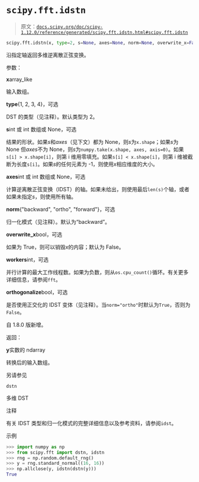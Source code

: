 # `scipy.fft.idstn`

> 原文：[`docs.scipy.org/doc/scipy-1.12.0/reference/generated/scipy.fft.idstn.html#scipy.fft.idstn`](https://docs.scipy.org/doc/scipy-1.12.0/reference/generated/scipy.fft.idstn.html#scipy.fft.idstn)

```py
scipy.fft.idstn(x, type=2, s=None, axes=None, norm=None, overwrite_x=False, workers=None, orthogonalize=None)
```

沿指定轴返回多维逆离散正弦变换。

参数：

**x**array_like

输入数组。

**type**{1, 2, 3, 4}，可选

DST 的类型（见注释）。默认类型为 2。

**s**int 或 int 数组或 None，可选

结果的形状。如果*s*和*axes*（见下文）都为 None，则*s*为`x.shape`；如果*s*为 None 但*axes*不为 None，则*s*为`numpy.take(x.shape, axes, axis=0)`。如果`s[i] > x.shape[i]`，则第 i 维用零填充。如果`s[i] < x.shape[i]`，则第 i 维被截断为长度`s[i]`。如果*s*的任何元素为 -1，则使用*x*相应维度的大小。

**axes**int 或 int 数组或 None，可选

计算逆离散正弦变换（IDST）的轴。如果未给出，则使用最后`len(s)`个轴，或者如果未指定*s*，则使用所有轴。

**norm**{"backward", "ortho", "forward"}，可选

归一化模式（见注释）。默认为“backward”。

**overwrite_x**bool，可选

如果为 True，则可以销毁*x*的内容；默认为 False。

**workers**int，可选

并行计算的最大工作线程数。如果为负数，则从`os.cpu_count()`循环。有关更多详细信息，请参阅`fft`。

**orthogonalize**bool，可选

是否使用正交化的 IDST 变体（见注释）。当`norm="ortho"`时默认为`True`，否则为`False`。

自 1.8.0 版新增。

返回：

**y**实数的 ndarray

转换后的输入数组。

另请参见

`dstn`

多维 DST

注释

有关 IDST 类型和归一化模式的完整详细信息以及参考资料，请参阅`idst`。

示例

```py
>>> import numpy as np
>>> from scipy.fft import dstn, idstn
>>> rng = np.random.default_rng()
>>> y = rng.standard_normal((16, 16))
>>> np.allclose(y, idstn(dstn(y)))
True 
```
